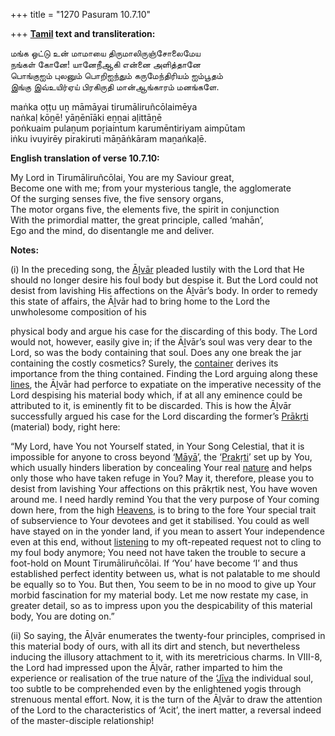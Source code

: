 +++
title = "1270 Pasuram 10.7.10"

+++
**[Tamil](/definition/tamil#history "show Tamil definitions") text and transliteration:**

மங்க ஒட்டு உன் மாமாயை திருமாலிருஞ்சோலைமேய  
நங்கள் கோனே! யானேநீஆகி என்னை அளித்தானே  
பொங்குஐம் புலனும் பொறிஐந்தும் கருமேந்திரியம் ஐம்பூதம்  
இங்கு இவ்உயிர்ஏய் பிரகிருதி மான்ஆங்காரம் மனங்களே.

maṅka oṭṭu uṉ māmāyai tirumāliruñcōlaimēya  
naṅkaḷ kōṉē! yāṉēnīāki eṉṉai aḷittāṉē  
poṅkuaim pulaṉum poṟiaintum karumēntiriyam aimpūtam  
iṅku ivuyirēy pirakiruti māṉāṅkāram maṉaṅkaḷē.

**English translation of verse 10.7.10:**

My Lord in Tirumāliruñcōlai, You are my Saviour great,  
Become one with me; from your mysterious tangle, the agglomerate  
Of the surging senses five, the five sensory organs,  
The motor organs five, the elements five, the spirit in conjunction  
With the primordial matter, the great principle, called ‘mahān’,  
Ego and the mind, do disentangle me and deliver.

**Notes:**

\(i\) In the preceding song, the [Āḻvār](/definition/aḻvar#vaishnavism "show Āḻvār definitions") pleaded lustily with the Lord that He should no longer desire his foul body but despise it. But the Lord could not desist from lavishing His affections on the Āḻvār’s body. In order to remedy this state of affairs, the Āḻvār had to bring home to the Lord the unwholesome composition of his

physical body and argue his case for the discarding of this body. The Lord would not, however, easily give in; if the Āḻvār’s soul was very dear to the Lord, so was the body containing that soul. Does any one break the jar containing the costly cosmetics? Surely, the [container](/definition/container#history "show container definitions") derives its importance from the thing contained. Finding the Lord arguing along these [lines](/definition/line#history "show lines definitions"), the Āḻvār had perforce to expatiate on the imperative necessity of the Lord despising his material body which, if at all any eminence could be attributed to it, is eminently fit to be discarded. This is how the Āḻvār successfully argued his case for the Lord discarding the former’s [Prākṛti](/definition/prakriti#vaishnavism "show Prākṛti definitions") (material) body, right here:

“My Lord, have You not Yourself stated, in Your Song Celestial, that it is impossible for anyone to cross beyond ‘[Māyā](/definition/maya#vaishnavism "show Māyā definitions")’, the ‘[Prakṛti](/definition/prakriti#vaishnavism "show Prakṛti definitions")’ set up by You, which usually hinders liberation by concealing Your real [nature](/definition/nature#history "show nature definitions") and helps only those who have taken refuge in You? May it, therefore, please you to desist from lavishing Your affections on this prākṛtik nest, You have woven around me. I need hardly remind You that the very purpose of Your coming down here, from the high [Heavens](/definition/heaven#history "show Heavens definitions"), is to bring to the fore Your special trait of subservience to Your devotees and get it stabilised. You could as well have stayed on in the yonder land, if you mean to assert Your independence even at this end, without [listening](/definition/listening#history "show listening definitions") to my oft-repeated request not to cling to my foul body anymore; You need not have taken the trouble to secure a foot-hold on Mount Tirumāliruñcōlai. If ‘You’ have become ‘I’ and thus established perfect identity between us, what is not palatable to me should be equally so to You. But then, You seem to be in no mood to give up Your morbid fascination for my material body. Let me now restate my case, in greater detail, so as to impress upon you the despicability of this material body, You are doting on.”

\(ii\) So saying, the Āḻvār enumerates the twenty-four principles, comprised in this material body of ours, with all its dirt and stench, but nevertheless inducing the illusory attachment to it, with its meretricious charms. In VIII-8, the Lord had impressed upon the Āḻvār, rather imparted to him the experience or realisation of the true nature of the ‘[Jīva](/definition/jiva#vaishnavism "show Jīva definitions") the individual soul, too subtle to be comprehended even by the enlightened yogis through strenuous mental effort. Now, it is the turn of the Āḻvār to draw the attention of the Lord to the characteristics of ‘Acit’, the inert matter, a reversal indeed of the master-disciple relationship!


